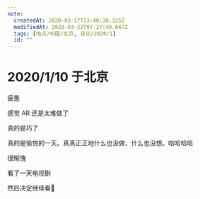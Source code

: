 ```yaml
---
note:
  createdAt: 2020-03-17T13:40:38.325Z
  modifiedAt: 2020-03-22T07:27:40.047Z
  tags: [地点/中国/北京, 日记/2020/1]
  id: ""
---
```


# 2020/1/10 于北京

<!-- @timer "date":"Fri Jan 10 2020 08:08:30 GMT+0800 (CST) -->

疲惫

<!-- @timer "date":"Fri Jan 10 2020 10:28:26 GMT+0800 (CST)","duration":"about 2 hours -->

感觉 AR 还是太难做了

<!-- @timer "date":"Fri Jan 10 2020 12:34:16 GMT+0800 (CST)","duration":"about 2 hours -->

真的是巧了

<!-- @timer "date":"Fri Jan 10 2020 16:35:49 GMT+0800 (CST)","duration":"about 4 hours -->

真的是愉悦的一天。真真正正地什么也没做，什么也没想。哈哈哈哈

<!-- @timer "date":"Fri Jan 10 2020 17:52:16 GMT+0800 (CST)","duration":"about 1 hour -->

很惭愧

<!-- @timer "date":"Fri Jan 10 2020 20:04:35 GMT+0800 (CST)","duration":"about 2 hours -->

看了一天电视剧

然后决定继续看:full_moon_with_face:

